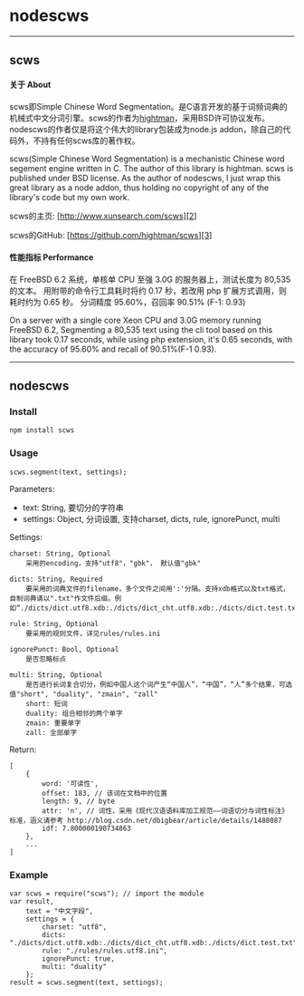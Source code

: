 # nodescws
----------

## scws

#### 关于 About
scws即Simple Chinese Word Segmentation。是C语言开发的基于词频词典的机械式中文分词引擎。scws的作者为[hightman][1]，采用BSD许可协议发布。nodescws的作者仅是将这个伟大的library包装成为node.js addon，除自己的代码外，不持有任何scws库的著作权。

scws(Simple Chinese Word Segmentation) is a mechanistic Chinese word segement engine written in C. The author of this library is hightman. scws is published under BSD license. As the author of nodescws, I just wrap this great library as a node addon, thus holding no copyright of any of the library's code but my own work.

scws的主页: [http://www.xunsearch.com/scws][2]

scws的GitHub: [https://github.com/hightman/scws][3]


#### 性能指标 Performance

在 FreeBSD 6.2 系统，单核单 CPU 至强 3.0G 的服务器上，测试长度为 80,535 的文本。 用附带的命令行工具耗时将约 0.17 秒，若改用 php 扩展方式调用，则耗时约为 0.65 秒。
分词精度 95.60%，召回率 90.51% (F-1: 0.93)

On a server with a single core Xeon CPU and 3.0G memory running FreeBSD 6.2, Segmenting a 80,535 text using the cli tool based on this library took 0.17 seconds, while using php extension, it's 0.65 seconds, with the accuracy of 95.60% and recall of 90.51%(F-1 0.93).

------

## nodescws
### Install
`npm install scws`

### Usage
`scws.segment(text, settings);`

Parameters:

* text: String, 要切分的字符串
* settings: Object, 分词设置, 支持charset, dicts, rule, ignorePunct, multi

Settings:

    charset: String, Optional
        采用的encoding，支持"utf8"，"gbk"， 默认值"gbk"

    dicts: String, Required
        要采用的词典文件的filename，多个文件之间用':'分隔。支持xdb格式以及txt格式，自制词典请以".txt"作文件后缀。例如“./dicts/dict.utf8.xdb:./dicts/dict_cht.utf8.xdb:./dicts/dict.test.txt"
        
    rule: String, Optional
        要采用的规则文件，详见rules/rules.ini
        
    ignorePunct: Bool, Optional
        是否忽略标点
        
    multi: String, Optional
        是否进行长词复合切分，例如中国人这个词产生“中国人”，“中国”，“人”多个结果，可选值"short", "duality", "zmain", "zall"
        short: 短词
        duality: 组合相邻的两个单字
        zmain: 重要单字
        zall: 全部单字
        
Return: 

    [
        { 
            word: '可读性',
            offset: 183, // 该词在文档中的位置
            length: 9, // byte
            attr: 'n', // 词性，采用《现代汉语语料库加工规范——词语切分与词性标注》标准，涵义请参考 http://blog.csdn.net/dbigbear/article/details/1488087
            idf: 7.800000190734863
        },
        ...
    ]

### Example

    var scws = require("scws"); // import the module
    var result,
        text = "中文字段",
        settings = {
            charset: "utf8",
            dicts: "./dicts/dict.utf8.xdb:./dicts/dict_cht.utf8.xdb:./dicts/dict.test.txt",
            rule: "./rules/rules.utf8.ini",
            ignorePunct: true,
            multi: "duality"
        };
    result = scws.segment(text, settings);
    
    
[1]: http://www.hightman.cn
[2]: http://www.xunsearch.com/scws/
[3]: https://github.com/hightman/scws
